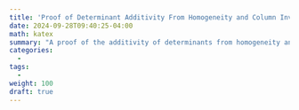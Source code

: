 ```yaml
---
title: 'Proof of Determinant Additivity From Homogeneity and Column Invariance'
date: 2024-09-28T09:40:25-04:00
math: katex
summary: "A proof of the additivity of determinants from homogeneity and invariance under linear combinations of other columns."
categories:
  - 
tags:
  - 
weight: 100
draft: true
---
```


